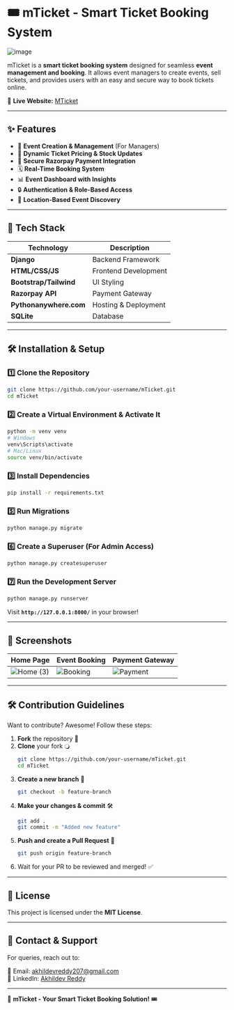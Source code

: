 # 🎟️ mTicket - Smart Ticket Booking System

![image](https://github.com/user-attachments/assets/dc755e0a-b142-461e-8576-cd1002f9396c)




mTicket is a **smart ticket booking system** designed for seamless **event management and booking**. It allows event managers to create events, sell tickets, and provides users with an easy and secure way to book tickets online.  

🔗 **Live Website:** [MTicket](https://mticket.pythonanywhere.com)  

---

## ✨ Features

- 🎫 **Event Creation & Management** (For Managers)
- 🌂 **Dynamic Ticket Pricing & Stock Updates**
- 🛒 **Secure Razorpay Payment Integration**
- 🗓️ **Real-Time Booking System**
- 📊 **Event Dashboard with Insights**
- 🔒 **Authentication & Role-Based Access**
- 📍 **Location-Based Event Discovery**

---

## 🚀 Tech Stack

| Technology  | Description |
|-------------|------------|
| **Django**  | Backend Framework |
| **HTML/CSS/JS** | Frontend Development |
| **Bootstrap/Tailwind** | UI Styling |
| **Razorpay API** | Payment Gateway |
| **Pythonanywhere.com** | Hosting & Deployment |
| **SQLite** | Database |

---

## 🛠️ Installation & Setup

### 1️⃣ Clone the Repository
```bash
git clone https://github.com/your-username/mTicket.git
cd mTicket
```

### 2️⃣ Create a Virtual Environment & Activate It
```bash
python -m venv venv
# Windows
venv\Scripts\activate
# Mac/Linux
source venv/bin/activate
```

### 3️⃣ Install Dependencies
```bash
pip install -r requirements.txt
```

### 5️⃣ Run Migrations
```bash
python manage.py migrate
```

### 6️⃣ Create a Superuser (For Admin Access)
```bash
python manage.py createsuperuser
```

### 7️⃣ Run the Development Server
```bash
python manage.py runserver
```
Visit **`http://127.0.0.1:8000/`** in your browser!

---

## 📸 Screenshots  

| Home Page | Event Booking | Payment Gateway |
|-----------|--------------|-----------------|
| ![Home (3)](https://github.com/user-attachments/assets/77e9f4b7-7b11-4a90-af59-c7f010881849)| ![Booking](https://github.com/user-attachments/assets/207a3f42-590e-44b8-9584-9e49902d5aa7)| ![Payment](https://github.com/user-attachments/assets/04e3b254-9b1a-484d-a469-c7b103c5b923)| ![About](https://github.com/user-attachments/assets/453f85d0-5738-4946-a9a2-247f4dcbaa85)| ![Events](https://github.com/user-attachments/assets/2654b515-e798-4169-8f62-64d0207202a1)| ![Login](https://github.com/user-attachments/assets/0cb12467-2915-4419-b9bb-6c300dda146c)| ![Register](https://github.com/user-attachments/assets/355ce1b8-2d86-4b63-a5db-0659565e7e41)|





---

## 🛠️ Contribution Guidelines  

Want to contribute? Awesome! Follow these steps:

1. **Fork** the repository 🍴
2. **Clone** your fork 🔾  
   ```bash
   git clone https://github.com/your-username/mTicket.git
   cd mTicket
   ```
3. **Create a new branch** 🔀  
   ```bash
   git checkout -b feature-branch
   ```
4. **Make your changes & commit** 🛠️  
   ```bash
   git add .
   git commit -m "Added new feature"
   ```
5. **Push and create a Pull Request** 🚀  
   ```bash
   git push origin feature-branch
   ```
6. Wait for your PR to be reviewed and merged! ✅  

---

## 📄 License

This project is licensed under the **MIT License**.

---

## 📢 Contact & Support

For queries, reach out to:

📧 Email: [akhildevreddy207@gmail.com](mailto:akhildevreddy207@gmail.com)  
💼 LinkedIn: [Akhildev Reddy](www.linkedin.com/in/akhildevreddy)  

---

🚀 **mTicket - Your Smart Ticket Booking Solution!** 🎟️  

